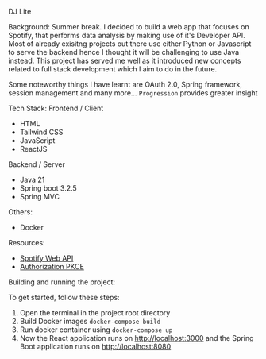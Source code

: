 DJ Lite

Background: 
Summer break. I decided to build a web app that focuses on Spotify, that performs data analysis by making use of it's Developer API. Most of already exisitng projects out there use either Python or Javascript to serve the backend hence I thought it will be challenging to use Java instead. This project has served me well as it introduced new concepts related to full stack development which I aim to do in the future. 

Some noteworthy things I have learnt are OAuth 2.0, Spring framework, session management and many more...
```Progression``` provides greater insight 
 
Tech Stack:
Frontend / Client
- HTML
- Tailwind CSS
- JavaScript
- ReactJS

Backend / Server
- Java 21
- Spring boot 3.2.5
- Spring MVC

Others:
- Docker
  
Resources:
- [Spotify Web API](https://developer.spotify.com/documentation/web-api)
- [Authorization PKCE](https://developer.spotify.com/documentation/web-api/tutorials/code-pkce-flow)
  

Building and running the project:

To get started, follow these steps:

1. Open the terminal in the project root directory
2. Build Docker images 
```docker-compose build```
3. Run docker container using ```docker-compose up```
4. Now the React application runs on [http://localhost:3000](http://localhost:3000) and the Spring Boot application runs on [http://localhost:8080](http://localhost:8080) 


